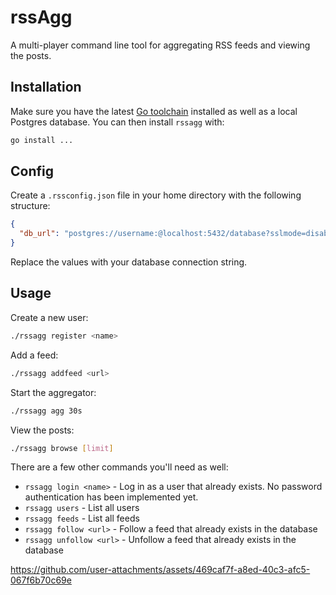 # rssAgg

A multi-player command line tool for aggregating RSS feeds and viewing the posts.

## Installation

Make sure you have the latest [Go toolchain](https://golang.org/dl/) installed as well as a local Postgres database. You can then install `rssagg` with:

```bash
go install ...
```

## Config

Create a `.rssconfig.json` file in your home directory with the following structure:

```json
{
  "db_url": "postgres://username:@localhost:5432/database?sslmode=disable"
}
```

Replace the values with your database connection string.

## Usage

Create a new user:

```bash
./rssagg register <name>
```

Add a feed:

```bash
./rssagg addfeed <url>
```

Start the aggregator:

```bash
./rssagg agg 30s
```

View the posts:

```bash
./rssagg browse [limit]
```

There are a few other commands you'll need as well:

- `rssagg login <name>` - Log in as a user that already exists. No password authentication has been implemented yet. 
- `rssagg users` - List all users
- `rssagg feeds` - List all feeds
- `rssagg follow <url>` - Follow a feed that already exists in the database
- `rssagg unfollow <url>` - Unfollow a feed that already exists in the database





https://github.com/user-attachments/assets/469caf7f-a8ed-40c3-afc5-067f6b70c69e

